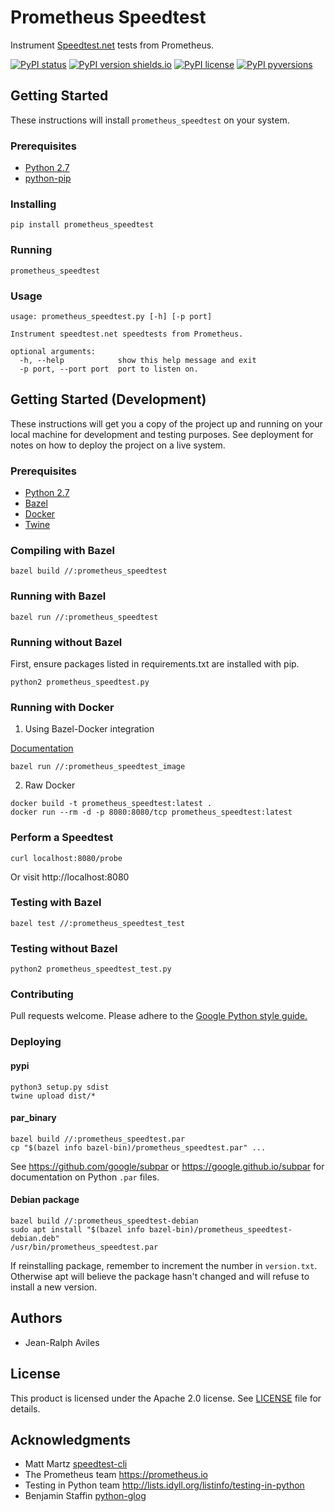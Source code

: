 # Prometheus Speedtest

Instrument [Speedtest.net](http://speedtest.net) tests from Prometheus.

[![PyPI status](https://img.shields.io/pypi/status/prometheus_speedtest.svg)](https://pypi.python.org/pypi/prometheus_speedtest/) [![PyPI version shields.io](https://img.shields.io/pypi/v/prometheus_speedtest.svg)](https://pypi.python.org/pypi/prometheus_speedtest/) [![PyPI license](https://img.shields.io/pypi/l/prometheus_speedtest.svg)](https://pypi.python.org/pypi/prometheus_speedtest/) [![PyPI pyversions](https://img.shields.io/pypi/pyversions/prometheus_speedtest.svg)](https://pypi.python.org/pypi/prometheus_speedtest/)

## Getting Started

These instructions will install `prometheus_speedtest` on your system.

### Prerequisites

* [Python 2.7](https://www.python.org)
* [python-pip](https://packaging.python.org/tutorials/installing-packages)

### Installing

```
pip install prometheus_speedtest
```

### Running

```
prometheus_speedtest
```

### Usage

```
usage: prometheus_speedtest.py [-h] [-p port]

Instrument speedtest.net speedtests from Prometheus.

optional arguments:
  -h, --help            show this help message and exit
  -p port, --port port  port to listen on.

```

## Getting Started (Development)

These instructions will get you a copy of the project up and running on your
local machine for development and testing purposes. See deployment for notes on
how to deploy the project on a live system.

### Prerequisites

* [Python 2.7](https://www.python.org)
* [Bazel](https://bazel.build)
* [Docker](https://www.docker.com)
* [Twine](https://github.com/pypa/twine)

### Compiling with Bazel

```
bazel build //:prometheus_speedtest
```

### Running with Bazel

```
bazel run //:prometheus_speedtest
```

### Running without Bazel

First, ensure packages listed in requirements.txt are installed with pip.

```
python2 prometheus_speedtest.py
```

### Running with Docker

1. Using Bazel-Docker integration

[Documentation](https://github.com/bazelbuild/rules_docker)

```
bazel run //:prometheus_speedtest_image
```

2. Raw Docker

```
docker build -t prometheus_speedtest:latest .
docker run --rm -d -p 8080:8080/tcp prometheus_speedtest:latest
```

### Perform a Speedtest

```
curl localhost:8080/probe
```

Or visit http://localhost:8080

### Testing with Bazel

```
bazel test //:prometheus_speedtest_test
```

### Testing without Bazel

```
python2 prometheus_speedtest_test.py
```

### Contributing

Pull requests welcome. Please adhere to the
[Google Python style guide.](https://google.github.io/styleguide/pyguide.html)

### Deploying

#### pypi

```
python3 setup.py sdist
twine upload dist/*
```

#### par\_binary

```
bazel build //:prometheus_speedtest.par
cp "$(bazel info bazel-bin)/prometheus_speedtest.par" ...
```

See <https://github.com/google/subpar> or <https://google.github.io/subpar> for
documentation on Python `.par` files.

#### Debian package

```
bazel build //:prometheus_speedtest-debian
sudo apt install "$(bazel info bazel-bin)/prometheus_speedtest-debian.deb"
/usr/bin/prometheus_speedtest.par
```

If reinstalling package, remember to increment the number in `version.txt`.
Otherwise apt will believe the package hasn't changed and will refuse to
install a new version.

## Authors

* Jean-Ralph Aviles

## License

This product is licensed under the Apache 2.0 license. See [LICENSE](LICENSE)
file for details.

## Acknowledgments

* Matt Martz [speedtest-cli](https://github.com/sivel/speedtest-cli)
* The Prometheus team <https://prometheus.io>
* Testing in Python team <http://lists.idyll.org/listinfo/testing-in-python>
* Benjamin Staffin [python-glog](https://github.com/benley/python-glog)
